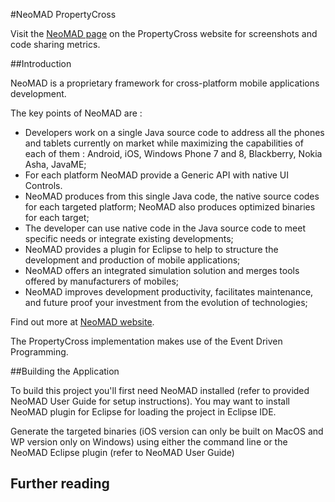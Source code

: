 #NeoMAD PropertyCross


Visit the [NeoMAD page](http://propertycross.com/neomad/) on the PropertyCross website for screenshots and code sharing metrics.

##Introduction

NeoMAD is a proprietary framework for cross-platform mobile applications development.

The key points of NeoMAD are :

* Developers work on a single Java source code to address all the phones and tablets currently on market while maximizing the capabilities of each of them : Android, iOS, Windows Phone 7 and 8, Blackberry, Nokia Asha, JavaME;
* For each platform NeoMAD provide a Generic API with native UI Controls. 
* NeoMAD produces from this single Java code, the native source codes for each targeted platform; NeoMAD also produces optimized binaries for each target;
* The developer can use native code in the Java source code to meet specific needs or integrate existing developments;
* NeoMAD provides a plugin for Eclipse to help to structure the development and production of mobile applications;
* NeoMAD offers an integrated simulation solution and merges tools offered by manufacturers of mobiles;
* NeoMAD improves development productivity, facilitates maintenance, and future proof your investment from the evolution of technologies;

Find out more at [NeoMAD website](http://www.neomades.com). 


The PropertyCross implementation makes use of the Event Driven Programming. 


##Building the Application

To build this project you'll first need NeoMAD installed (refer to provided NeoMAD User Guide for setup instructions).
You may want to install NeoMAD plugin for Eclipse for loading the project in Eclipse IDE.

Generate the targeted binaries (iOS version can only be built on MacOS and WP version only on Windows) using either the command line or the NeoMAD Eclipse plugin (refer to NeoMAD User Guide)

## Further reading

